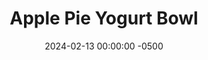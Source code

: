 ---
layout: post
title:  "Apple Pie Yogurt Bowl"
date:   2024-02-13 00:00:00 -0500
categories:
- Recipes
- Breakfast
permalink: /recipes/yogurt-apple
image: /assets/Food/Breakfast/Yogurt/yogurt-apple.jpg
ing: yogurtapple-ing
facts: yogurtapple-facts
Prep: 5
Rest: 
Cook: 10
Source1: 
Source2: 
Description: Here I've made 4 different variations of yogurt bowls that you can easily prep the night before for an easy breakfast. We have PB&J, Apple Pie, Chocolate, and Peanut Butter Banana for you to enjoy
Instructions: 
- In a small bowl or airtight container, mix together the base ingredients (yogurt, milk, applesauce, whey, peanut butter, cinnamon, and optional sweetener). Choose a flavor below, and mix in. Top with your fruit and chopped nuts (if you didn't use peanut butter)<br><br>

- Apple Pie - to soften the apple, air fry the slices for 10 minutes at 300F before topping the yogurt. Mix in your spices, and top with the sliced apple.  I decided to top with chopped pistachios here instead of mixing in nut butter<br><br>

- For the other flavors and their nutrition facts, check out the links below<br><br>
- <p><a href="yogurt-pbj">Peanut Butter and Jelly Yogurt Bowl</a></p>
- <p><a href="yogurt-banana">Peanut Butter Banana Yogurt Bowl</a></p>
- <p><a href="yogurt-choc">Chocolate Almond Yogurt Bowl</a></p>
---